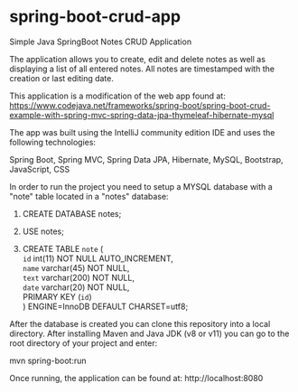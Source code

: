 # spring-boot-crud-app
Simple Java SpringBoot Notes CRUD Application

The application allows you to create, edit and delete notes as well as displaying a list of all entered notes. All notes are timestamped with the creation or last editing date. 

This application is a modification of the web app found at:
https://www.codejava.net/frameworks/spring-boot/spring-boot-crud-example-with-spring-mvc-spring-data-jpa-thymeleaf-hibernate-mysql

The app was built using the IntelliJ community edition IDE and uses the following technologies:

Spring Boot, Spring MVC, Spring Data JPA, Hibernate, MySQL, Bootstrap, JavaScript, CSS

In order to run the project you need to setup a MYSQL database with a "note" table located in a "notes" database:

1. CREATE DATABASE notes;

2. USE notes;

3. CREATE TABLE `note` ( <br/>
  `id` int(11) NOT NULL AUTO_INCREMENT, <br/>
  `name` varchar(45) NOT NULL, <br/>
  `text` varchar(200) NOT NULL, <br/>
  `date` varchar(20) NOT NULL, <br/>
   PRIMARY KEY (`id`) <br/>
) ENGINE=InnoDB DEFAULT CHARSET=utf8; <br/>

After the database is created you can clone this repository into a local directory. After installing Maven and Java JDK (v8 or v11) you can go to the root directory of your project and enter: 

mvn spring-boot:run 

Once running, the application can be found at: http://localhost:8080 







